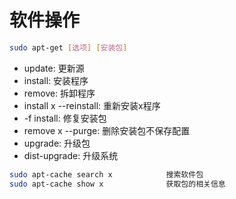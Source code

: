 # 软件操作

```bash
sudo apt-get [选项] [安装包]
```

- update: 更新源
- install: 安装程序
- remove: 拆卸程序
- install x --reinstall: 重新安装x程序
- -f install: 修复安装包
- remove x --purge: 删除安装包不保存配置
- upgrade: 升级包
- dist-upgrade: 升级系统

```bash
sudo apt-cache search x            搜索软件包
sudo apt-cache show x              获取包的相关信息
```